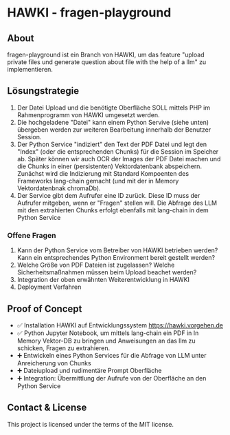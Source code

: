 # HAWKI - fragen-playground

## About

fragen-playground ist ein Branch von HAWKI, um das feature "upload private files und generate question about file with the help of a llm" zu implementieren.

## Lösungstrategie
1. Der Datei Upload und die benötigte Oberfläche SOLL mittels PHP im Rahmenprogramm von HAWKI umgesetzt werden.  
2. Die hochgeladene "Datei" kann einem Python Servive (siehe unten) übergeben werden zur weiteren Bearbeitung innerhalb der Benutzer Session.  
3. Der Python Service "indiziert" den Text der PDF Datei und legt den "Index" (oder die entsprechenden Chunks) für die Session im Speicher ab. Später können wir auch OCR der Images der PDF Datei machen und die Chunks in einer (persistenten) Vektordatenbank abspeichern. Zunächst wird die Indizierung mit Standard Kompoenten des Frameworks lang-chain gemacht (und mit der in Memory Vektordatenbnak chromaDb).  
4. Der Service gibt dem Aufrufer eine ID zurück. Diese ID muss der Aufrufer mitgeben, wenn er "Fragen" stellen will. Die Abfrage des LLM mit den extrahierten Chunks erfolgt ebenfalls mit lang-chain in dem Python Service  

### Offene Fragen 
1. Kann der Python Service vom Betreiber von HAWKI betrieben werden? Kann ein entsprechendes Python Environment bereit gestellt werden?
2. Welche Größe von PDF Dateien ist zugelassen? Welche Sicherheitsmaßnahmen müssen beim Upload beachet werden?
3. Integration der oben erwähnten Weiterentwicklung in HAWKI
4. Deployment Verfahren

## Proof of Concept
- :white_check_mark: Installation HAWKI auf Entwicklungssystem <https://hawki.vorgehen.de> 
- :white_check_mark: Python Jupyter Notebook, um mittels lang-chain ein PDF in In Memory Vektor-DB zu bringen und Anweisungen an das llm zu schicken, Fragen zu extrahieren.
- :heavy_plus_sign: Entwickeln eines Python Services für die Abfrage von LLM unter Anreicherung von Chunks
- :heavy_plus_sign: Dateiupload und rudimentäre Prompt Oberfläche
- :heavy_plus_sign: Integration: Übermittlung der Aufrufe von der Oberfläche an den Python Service


## Contact & License

This project is licensed under the terms of the MIT license.
